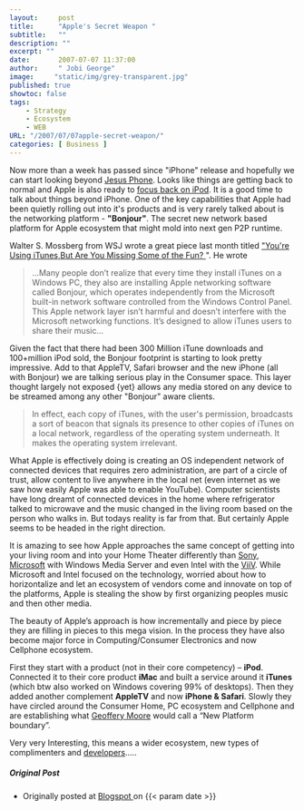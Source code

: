 ```yaml
---
layout:     post
title:      "Apple's Secret Weapon "
subtitle:   ""
description: ""
excerpt: ""
date:       2007-07-07 11:37:00
author:     " Jobi George"
image:     "static/img/grey-transparent.jpg"
published: true
showtoc: false 
tags:
    - Strategy
    - Ecosystem
    - WEB
URL: "/2007/07/07apple-secret-weapon/"
categories: [ Business ]
---
```

Now more than a week has passed since "iPhone" release and hopefully we can start looking beyond [Jesus Phone](http://www.economist.com/business/displaystory.cfm?story_id=9443542). Looks like things are getting back to normal and Apple is also ready to [focus back on iPod](http://www.macobserver.com/stockwatch/2007/07/09.1.shtml). It is a good time to talk about things beyond iPhone. One of the key capabilities that Apple had been quietly rolling out into it's products and is very rarely talked about is the networking platform - **"Bonjour"**. The secret new network based platform for Apple ecosystem that might mold into next gen P2P runtime.

Walter S. Mossberg from WSJ wrote a great piece last month titled ["You're Using iTunes,But Are You Missing Some of the Fun? ](http://online.wsj.com/article/SB118117778734227227.html)". He wrote


> ...Many people don’t realize that every time they install iTunes on a Windows PC, they also are installing Apple networking software called Bonjour, which operates independently from the Microsoft built-in network software controlled from the Windows Control Panel. This Apple network layer isn’t harmful and doesn’t interfere with the Microsoft networking functions. It’s designed to allow iTunes users to share their music...

Given the fact that there had been 300 Million iTune downloads and 100+million iPod sold, the Bonjour footprint is starting to look pretty impressive. Add to that AppleTV, Safari browser and the new iPhone (all with Bonjour) we are talking serious play in the Consumer space. This layer thought largely not exposed {yet} allows any media stored on any device to be streamed among any other "Bonjour" aware clients.

>  In effect, each copy of iTunes, with the user's permission, broadcasts a sort of beacon that signals its presence to other copies of iTunes on a local network, regardless of the operating system underneath. It makes the operating system irrelevant.


What Apple is effectively doing is creating an OS independent network of connected devices that requires zero administration, are part of a circle of trust, allow content to live anywhere in the local net (even internet as we saw how easily Apple was able to enable YouTube). Computer scientists have long dreamt of connected devices in the home where refrigerator talked to microwave and the music changed in the living room based on the person who walks in. But todays reality is far from that. But certainly Apple seems to be headed in the right direction.

It is amazing to see how Apple approaches the same concept of getting into your living room and into your Home Theater differently than [Sony](http://www.sony.com/), [Microsoft](http://www.microsoft.com/) with Windows Media Server and even Intel with the [ViiV](http://www.intel.com/personal/our-technology/viiv/index.htm?cid=cim:ggl%7Cdig_hom_viiv%7Ck426F%7Cs). While Microsoft and Intel focused on the technology, worried about how to horizontalize and let an ecosystem of vendors come and innovate on top of the platforms, Apple is stealing the show by first organizing peoples music and then other media.

The beauty of Apple’s approach is how incrementally and piece by piece they are filling in pieces to this mega vision. In the process they have also become major force in Computing/Consumer Electronics and now Cellphone ecosystem.

First they start with a product (not in their core competency) – **iPod**. Connected it to their core product **iMac** and built a service around it **iTunes** (which btw also worked on Windows covering 99% of desktops). Then they added another complement **AppleTV** and now **iPhone & Safari**. Slowly they have circled around the Consumer Home, PC ecosystem and Cellphone and are establishing what [Geoffery Moore](http://www.dealingwithdarwin.com/aboutTheAuthor/bio.php) would call a “New Platform boundary”.

Very very Interesting, this means a wider ecosystem, new types of complimenters and [developers](http://www.satine.org/archives/2007/06/11/safari-is-the-iphone-developer-platform/).....

##### Original Post

* Originally posted at [ Blogspot ]( http://jobig.blogspot.com/2007/07/apples-secret-weapon.html) on {{< param date >}}


